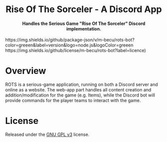 <h1 align="center">
  <br>
  Rise Of The Sorceler - A Discord App
</h1>

<h4 align="center">Handles the Serious Game "Rise Of The Sorceler" Discord implementation.</h4>
https://img.shields.io/github/package-json/v/m-becu/rots-bot?color=greeen&label=version&logo=node.js&logoColor=greeen
https://img.shields.io/github/license/m-becu/rots-bot?label=licence)

# Overview
ROTS is a serious-game application, running on both a Discord server and online as a website.
The web-app part handles all content creation and addition/modification for the game (e.g. Items), while the Discord bot will provide commands for the player teams to interact with the game.

# License
Released under the [GNU GPL v3](https://www.gnu.org/licenses/gpl-3.0.en.html) license.